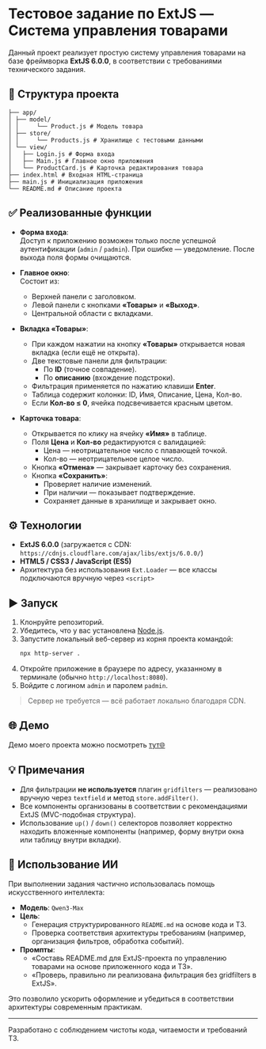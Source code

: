 # Тестовое задание по ExtJS — Система управления товарами

Данный проект реализует простую систему управления товарами на базе фреймворка **ExtJS 6.0.0**, в соответствии с требованиями технического задания.

## 📁 Структура проекта
```
├── app/
│ ├── model/
│ │     └── Product.js # Модель товара
│ ├── store/
│ │     └── Products.js # Хранилище с тестовыми данными
│ └── view/
│   ├── Login.js # Форма входа
│   ├── Main.js # Главное окно приложения
│   └── ProductCard.js # Карточка редактирования товара
├── index.html # Входная HTML-страница
├── main.js # Инициализация приложения
└── README.md # Описание проекта
```

## ✅ Реализованные функции

- **Форма входа**:  
  Доступ к приложению возможен только после успешной аутентификации (`admin` / `padmin`). При ошибке — уведомление. После выхода поля формы очищаются.

- **Главное окно**:  
  Состоит из:
  - Верхней панели с заголовком.
  - Левой панели с кнопками **«Товары»** и **«Выход»**.
  - Центральной области с вкладками.

- **Вкладка «Товары»**:
  - При каждом нажатии на кнопку **«Товары»** открывается новая вкладка (если ещё не открыта).
  - Две текстовые панели для фильтрации:
    - По **ID** (точное совпадение).
    - По **описанию** (вхождение подстроки).
  - Фильтрация применяется по нажатию клавиши **Enter**.
  - Таблица содержит колонки: ID, Имя, Описание, Цена, Кол-во.
  - Если **Кол-во ≤ 0**, ячейка подсвечивается красным цветом.

- **Карточка товара**:
  - Открывается по клику на ячейку **«Имя»** в таблице.
  - Поля **Цена** и **Кол-во** редактируются с валидацией:
    - Цена — неотрицательное число с плавающей точкой.
    - Кол-во — неотрицательное целое число.
  - Кнопка **«Отмена»** — закрывает карточку без сохранения.
  - Кнопка **«Сохранить»**:
    - Проверяет наличие изменений.
    - При наличии — показывает подтверждение.
    - Сохраняет данные в хранилище и закрывает окно.

## ⚙️ Технологии

- **ExtJS 6.0.0** (загружается с CDN: `https://cdnjs.cloudflare.com/ajax/libs/extjs/6.0.0/`)
- **HTML5 / CSS3 / JavaScript (ES5)**
- Архитектура без использования `Ext.Loader` — все классы подключаются вручную через `<script>`

## ▶️ Запуск

1. Клонруйте репозиторий.
2. Убедитесь, что у вас установлена [Node.js](https://nodejs.org/).
3. Запустите локальный веб-сервер из корня проекта командой:  
   ```bash
   npx http-server .
   ```
4. Откройте приложение в браузере по адресу, указанному в терминале (обычно `http://localhost:8080`).
5. Войдите с логином `admin` и паролем `padmin`.

> Сервер не требуется — всё работает локально благодаря CDN.

## 🌐 Демо

Демо моего проекта можно посмотреть [тут🌐](extjs-test-task-3dp2bxarf-milenium666s-projects.vercel.app)

## 💡 Примечания

- Для фильтрации **не используется** плагин `gridfilters` — реализовано вручную через `textfield` и метод `store.addFilter()`.
- Все компоненты организованы в соответствии с рекомендациями ExtJS (MVC-подобная структура).
- Использование `up()` / `down()` селекторов позволяет корректно находить вложенные компоненты (например, форму внутри окна или таблицу внутри вкладки).

## 🤖 Использование ИИ

При выполнении задания частично использовалась помощь искусственного интеллекта:

- **Модель**: `Qwen3-Max` 
- **Цель**: 
  - Генерация структурированного `README.md` на основе кода и ТЗ.
  - Проверка соответствия архитектуры требованиям (например, организация фильтров, обработка событий).
- **Промпты**:
  - «Составь README.md для ExtJS-проекта по управлению товарами на основе приложенного кода и ТЗ».
  - «Проверь, правильно ли реализована фильтрация без gridfilters в ExtJS».

Это позволило ускорить оформление и убедиться в соответствии архитектуры современным практикам.

---
Разработано с соблюдением чистоты кода, читаемости и требований ТЗ.
